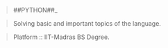 >##PYTHON##_

>Solving basic and important topics of the language.

>Platform :: IIT-Madras BS Degree.

